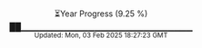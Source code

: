 <p align="center">
⏳Year Progress (9.25 %) <br>
██▁▁▁▁▁▁▁▁▁▁▁▁▁▁▁▁▁▁▁▁▁▁▁▁▁▁▁▁ <br>
<sub>Updated: Mon, 03 Feb 2025 18:27:23 GMT</sub>
</p>

